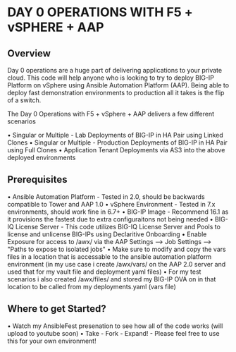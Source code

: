 DAY 0 OPERATIONS WITH F5 + vSPHERE + AAP
========================================

Overview
--------

Day 0 operations are a huge part of delivering applications to your private cloud.  This code will help anyone who is looking to try to deploy BIG-IP Platform on vSphere using Ansible Automation Platform (AAP).  Being able to deploy fast demonstration environments to production all it takes is the flip of a switch.

The Day 0 Operations with F5 + vSphere + AAP delivers a few different scenarios

•	Singular or Multiple - Lab Deployments of BIG-IP in HA Pair using Linked Clones
•	Singular or Multiple - Production Deployments of BIG-IP in HA Pair using Full Clones
•	Application Tenant Deployments via AS3 into the above deployed environments

Prerequisites
-------------
•	Ansible Automation Platform - Tested in 2.0, should be backwards compatible to Tower and AAP 1.0
•	vSphere Environment - Tested in 7.x environments, should work fine in 6.7+
•	BIG-IP Image - Recommend 16.1 as it provisions the fastest due to extra configuraitons not being needed
•	BIG-IQ License Server - This code utilizes BIG-IQ License Server and Pools to license and unlicense BIG-IPs using Declaritive Onboarding
•	Enable Exposure for access to /awx/ via the AAP Settings --> Job Settings --> "Paths to expose to isolated jobs"
•	Make sure to modify and copy the vars files in a location that is accessable to the ansible automation platform environment (in my use case i create /awx/vars/ on the AAP 2.0 server and used that for my vault file and deployment yaml files)
•	For my test scenarios i also created /awx/files/ and stored my BIG-IP OVA on in that location to be called from my deployments.yaml (vars file)

Where to get Started?
---------------------
•	Watch my AnsibleFest presenation to see how all of the code works (will upload to youtube soon)
•	Take - Fork - Expand! - Please feel free to use this for your own environment!
